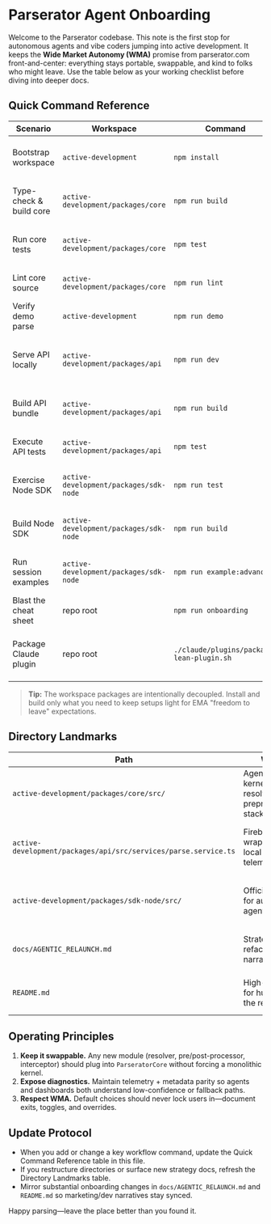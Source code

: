 # Parserator Agent Onboarding

Welcome to the Parserator codebase. This note is the first stop for autonomous agents and vibe coders jumping into active development. It keeps the **Wide Market Autonomy (WMA)** promise from parserator.com front-and-center: everything stays portable, swappable, and kind to folks who might leave. Use the table below as your working checklist before diving into deeper docs.

## Quick Command Reference
| Scenario | Workspace | Command | Purpose |
| --- | --- | --- | --- |
| Bootstrap workspace | `active-development` | `npm install` | Install repo + workspace dependencies before touching packages. |
| Type-check & build core | `active-development/packages/core` | `npm run build` | Emit the compiled JS + declarations that fuel API, SDK, and agent workflows. |
| Run core tests | `active-development/packages/core` | `npm test` | Execute unit specs for heuristics, resolvers, preprocess/postprocess stacks. |
| Lint core source | `active-development/packages/core` | `npm run lint` | Keep the agent-first pipeline readable and policy-compliant. |
| Verify demo parse | `active-development` | `npm run demo` | Run the ParseratorCore sample to confirm local setup. |
| Serve API locally | `active-development/packages/api` | `npm run dev` | Launch Firebase emulators with the shared core wired in—great for end-to-end smoke tests. |
| Build API bundle | `active-development/packages/api` | `npm run build` | Type-check and transpile Cloud Functions before deployment. |
| Execute API tests | `active-development/packages/api` | `npm test` | Validate service wiring and ParseService regressions. |
| Exercise Node SDK | `active-development/packages/sdk-node` | `npm run test` | Confirm the published surface reflects the latest metadata & diagnostics. |
| Build Node SDK | `active-development/packages/sdk-node` | `npm run build` | Ship distributable artifacts for downstream automation. |
| Run session examples | `active-development/packages/sdk-node` | `npm run example:advanced` | Observe session + batch helpers with the newest heuristic defaults. |
| Blast the cheat sheet | repo root | `npm run onboarding` | Print the CLI onboarding table and reminder to #add-this-to-memory. |
| Package Claude plugin | repo root | `./claude/plugins/package-lean-plugin.sh` | Bundle the lean orchestration plugin and release notes for marketplace submission. |

> **Tip:** The workspace packages are intentionally decoupled. Install and build only what you need to keep setups light for EMA "freedom to leave" expectations.

## Directory Landmarks
| Path | Why it matters | When to touch |
| --- | --- | --- |
| `active-development/packages/core/src/` | Agent-first parsing kernel: architect, resolver, session, preprocess/postprocess stacks. | Extending heuristics, wiring telemetry, adjusting plan caches/profiles.
| `active-development/packages/api/src/services/parse.service.ts` | Firebase Function wrapper that mirrors local diagnostics and telemetry. | Aligning production API behaviour or toggling core profiles remotely.
| `active-development/packages/sdk-node/src/` | Official Node surface for automations and agent clients. | Updating types, metadata plumbing, or publishing new examples.
| `docs/AGENTIC_RELAUNCH.md` | Strategy brief tying the refactor to EMA/WMA narratives. | Syncing product/marketing stories or planning roadmap updates.
| `README.md` | High-level orientation for humans landing in the repo. | Surface new capabilities, fixes, or docs you add elsewhere.

## Operating Principles
1. **Keep it swappable.** Any new module (resolver, pre/post-processor, interceptor) should plug into `ParseratorCore` without forcing a monolithic kernel.
2. **Expose diagnostics.** Maintain telemetry + metadata parity so agents and dashboards both understand low-confidence or fallback paths.
3. **Respect WMA.** Default choices should never lock users in—document exits, toggles, and overrides.

## Update Protocol
- When you add or change a key workflow command, update the Quick Command Reference table in this file.
- If you restructure directories or surface new strategy docs, refresh the Directory Landmarks table.
- Mirror substantial onboarding changes in `docs/AGENTIC_RELAUNCH.md` and `README.md` so marketing/dev narratives stay synced.

Happy parsing—leave the place better than you found it.
